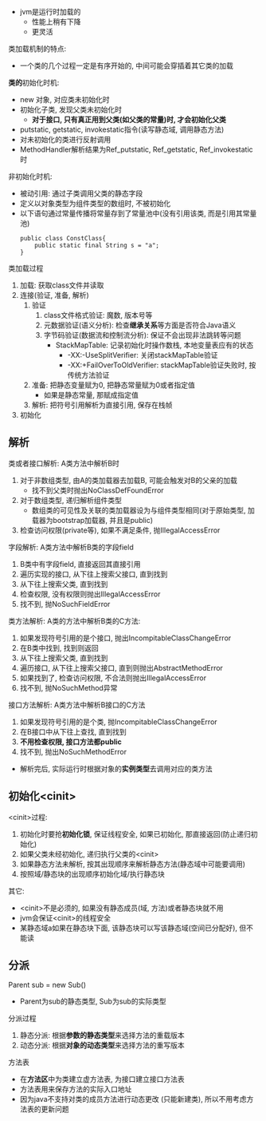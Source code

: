 * jvm是运行时加载的
    * 性能上稍有下降
    * 更灵活

类加载机制的特点:
* 一个类的几个过程一定是有序开始的, 中间可能会穿插着其它类的加载

**类的**初始化时机:
* new 对象, 对应类未初始化时
* 初始化子类, 发现父类未初始化时
    * **对于接口, 只有真正用到父类(如父类的常量)时, 才会初始化父类**
* putstatic, getstatic, invokestatic指令(读写静态域, 调用静态方法)
* 对未初始化的类进行反射调用
* MethodHandler解析结果为Ref_putstatic, Ref_getstatic, Ref_invokestatic时

非初始化时机:
* 被动引用: 通过子类调用父类的静态字段
* 定义以对象类型为组件类型的数组时, 不被初始化
* 以下语句通过常量传播将常量存到了常量池中(没有引用该类, 而是引用其常量池)
    ```
    public class ConstClass{
        public static final String s = "a";
    }
    ```

类加载过程
1. 加载: 获取class文件并读取
2. 连接(验证, 准备, 解析)
    1. 验证
        1. class文件格式验证: 魔数, 版本号等
        2. 元数据验证(语义分析): 检查**继承关系**等方面是否符合Java语义
        3. 字节码验证(数据流和控制流分析): 保证不会出现非法跳转等问题
            * StackMapTable: 记录初始化时操作数栈, 本地变量表应有的状态
                * -XX:-UseSplitVerifier: 关闭stackMapTable验证
                * -XX:+FailOverToOldVerifier: stackMapTable验证失败时, 按传统方法验证
    2. 准备: 把静态变量赋为0, 把静态常量赋为0或者指定值
        * 如果是静态常量, 那赋成指定值
    3. 解析: 把符号引用解析为直接引用, 保存在栈帧
3. 初始化

## 解析
类或者接口解析: A类方法中解析B时 
1. 对于非数组类型, 由A的类加载器去加载B, 可能会触发对B的父亲的加载
    * 找不到父类时抛出NoClassDefFoundError
2. 对于数组类型, 递归解析组件类型
    * 数组类的可见性及关联的类加载器设为与组件类型相同(对于原始类型, 加载器为bootstrap加载器, 并且是public)
3. 检查访问权限(private等), 如果不满足条件, 抛IllegalAccessError

字段解析: A类方法中解析B类的字段field
1. B类中有字段field, 直接返回其直接引用
2. 遍历实现的接口, 从下往上搜索父接口, 直到找到
3. 从下往上搜索父类, 直到找到
4. 检查权限, 没有权限则抛出IllegalAccessError
5. 找不到, 抛NoSuchFieldError

类方法解析: A类的方法中解析B类的C方法:
1. 如果发现符号引用的是个接口, 抛出IncompitableClassChangeError
2. 在B类中找到, 找到则返回
3. 从下往上搜索父类, 直到找到
4. 遍历接口, 从下往上搜索父接口, 直到则抛出AbstractMethodError
5. 如果找到了, 检查访问权限, 不合法则抛出IllegalAccessError
6. 找不到, 抛NoSuchMethod异常

接口方法解析: A类方法中解析B接口的C方法
1. 如果发现符号引用的是个类, 抛IncompitableClassChangeError
2. 在B接口中从下往上查找, 直到找到
3. **不用检查权限, 接口方法都public**
4. 找不到, 抛出NoSuchMethodError
* 解析完后, 实际运行时根据对象的**实例类型**去调用对应的类方法

## 初始化\<cinit\>
\<cinit\>过程:
1. 初始化时要抢**初始化锁**, 保证线程安全, 如果已初始化, 那直接返回(防止递归初始化)
2. 如果父类未经初始化, 递归执行父类的\<cinit\>
3. 如果静态方法未解析, 按其出现顺序来解析静态方法(静态域中可能要调用)
4. 按照域/静态块的出现顺序初始化域/执行静态块

其它:
* \<cinit\>不是必须的, 如果没有静态成员(域, 方法)或者静态块就不用
* jvm会保证\<cinit\>的线程安全
* 某静态域a如果在静态块下面, 该静态块可以写该静态域(空间已分配好), 但不能读

## 分派
Parent sub = new Sub()
* Parent为sub的静态类型, Sub为sub的实际类型

分派过程
1. 静态分派: 根据**参数的静态类型**来选择方法的重载版本
2. 动态分派: 根据**对象的动态类型**来选择方法的重写版本

方法表
* 在**方法区**中为类建立虚方法表, 为接口建立接口方法表
* 方法表用来保存方法的实际入口地址
* 因为java不支持对类的成员方法进行动态更改 (只能新建类), 所以不用考虑方法表的更新问题